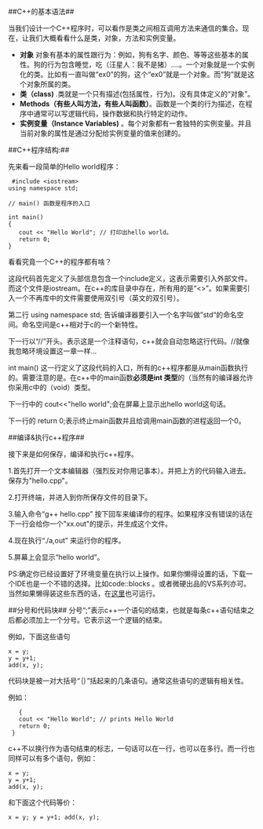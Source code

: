 ##C++的基本语法##

当我们设计一个C++程序时，可以看作是类之间相互调用方法来通信的集合。现在，让我们大概看看什么是类，对象，方法和实例变量。

 - **对象** 对象有基本的属性跟行为：例如，狗有名字、颜色、等等这些基本的属性。狗的行为包含睡觉，吃（汪星人：我不是猪）....。一个对象就是一个实例化的类。比如有一直叫做“ex0”的狗，这个“ex0”就是一个对象。而“狗”就是这个对象所属的类。
 - **类（class)** .类就是一个只有描述(包括属性，行为)。没有具体定义的“对象”。
 - **Methods（有些人叫方法，有些人叫函数）**。函数是一个类的行为描述，在程序中通常可以写逻辑代码，操作数据和执行特定的动作。
 - **实例变量（Instance Variables)** 。每个对象都有一套独特的实例变量。并且当前对象的属性是通过分配给实例变量的值来创建的。


##C++程序结构:##

先来看一段简单的Hello world程序：

     #include <iostream>
    using namespace std;
    
    // main() 函数是程序的入口
    
    int main()
    {
       cout << "Hello World"; // 打印出hello world。
       return 0;
    }

看看究竟一个C++的程序都有啥？</br>


这段代码首先定义了头部信息包含一个include定义，这表示需要引入外部文件。而这个文件是iostream。在c++的库目录中存在，所有用的是“<>”。如果需要引入一个不再库中的文件需要使用双引号（英文的双引号）。

第二行 using namespace std; 告诉编译器要引入一个名字叫做”std“的命名空间。命名空间是c++相对于c的一个新特性。

下一行以“//”开头。表示这是一个注释语句，c++就会自动忽略这行代码。//就像我忽略环境设置这一章一样...

int main() 这一行定义了这段代码的入口，所有的c++程序都是从main函数执行的。需要注意的是。在c++中的main函数**必须是int 类型**的（当然有的编译器允许你采用c中的（void）类型。

下一行中的 cout<<"hello world";会在屏幕上显示出hello world这句话。

下一行的 return 0;表示终止main函数并且给调用main函数的进程返回一个0。

##编译&执行c++程序##

接下来是如何保存，编译和执行c++程序。

1.首先打开一个文本编辑器（强烈反对你用记事本）。并把上方的代码输入进去。保存为"hello.cpp"。

2.打开终端，并进入到你所保存文件的目录下。

3.输入命令“g++ hello.cpp” 按下回车来编译你的程序。如果程序没有错误的话在下一行会给你一个"xx.out"的提示，并生成这个文件。

4.现在执行“./a,out” 来运行你的程序。

5.屏幕上会显示“hello world”。

PS:确定你已经设置好了环境变量在执行以上操作。如果你懒得设置的话，下载一个IDE也是一个不错的选择。比如code::blocks 。或者微硬出品的VS系列亦可。当然如果懒得装这些东西的话，在[这里][1]也可运行。

##分号和代码块##
分号“;”表示c++一个语句的结束，也就是每条c++语句结束之后都必须加上一个分号。它表示这一个逻辑的结束。

例如，下面这些语句

    x = y;
    y = y+1;
    add(x, y);

代码块是被一对大括号“｛｝”括起来的几条语句。通常这些语句的逻辑有相关性。

例如：

       {
       cout << "Hello World"; // prints Hello World
       return 0;
     }

c++不以换行作为语句结束的标志，一句话可以在一行，也可以在多行。而一行也同样可以有多个语句，例如：

    x = y;
    y = y+1;
    add(x, y);

和下面这个代码等价：

    x = y; y = y+1; add(x, y);

  [1]: http://www.tutorialspoint.com/cplusplus/try_cplusplus.php
